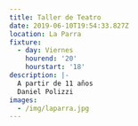 ```yaml
---
title: Taller de Teatro
date: 2019-06-10T19:54:33.827Z
location: La Parra
fixture:
  - day: Viernes
    hourend: '20'
    hourstart: '18'
description: |-
  A partir de 11 años
  Daniel Polizzi
images:
  - /img/laparra.jpg
---
```


